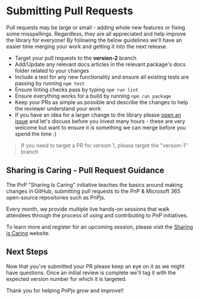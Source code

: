 # Submitting Pull Requests

Pull requests may be large or small - adding whole new features or fixing some misspellings. Regardless, they are all appreciated and help improve the library for everyone! By following the below guidelines we'll have an easier time merging your work and getting it into the next release.

* Target your pull requests to the **version-2** branch
* Add/Update any relevant docs articles in the relevant package's docs folder related to your changes
* Include a test for any new functionality and ensure all existing tests are passing by running `npm test`
* Ensure linting checks pass by typing `npm run lint`
* Ensure everything works for a build by running `npm run package`
* Keep your PRs as simple as possible and describe the changes to help the reviewer understand your work
* If you have an idea for a larger change to the library please [open an issue](https://github.com/pnp/pnpjs/issues) and let's discuss before you invest many hours - these are very welcome but want to ensure it is something we can merge before you spend the time :)

> If you need to target a PR for version 1, please target the "version-1" branch

## Sharing is Caring - Pull Request Guidance

The PnP "Sharing Is Caring" initiative teaches the basics around making changes in GitHub, submitting pull requests to the PnP & Microsoft 365 open-source repositories such as PnPjs. 

Every month, we provide multiple live hands-on sessions that walk attendees through the process of using and contributing to PnP initiatives.

To learn more and register for an upcoming session, please visit the [Sharing is Caring](https://aka.ms/sharing-is-caring) website.

## Next Steps

Now that you've submitted your PR please keep an eye on it as we might have questions. Once an initial review is complete we'll tag it with the expected version number for which it is targeted.

Thank you for helping PnPjs grow and improve!!
